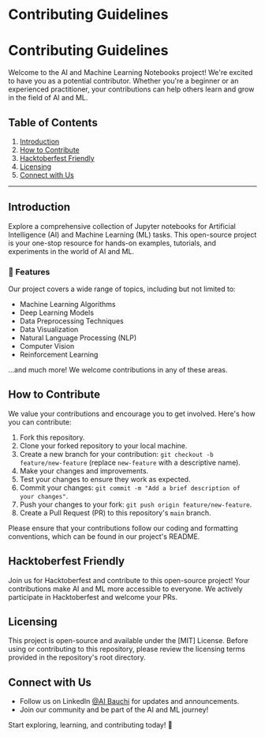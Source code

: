 # Contributing Guidelines

# Contributing Guidelines

Welcome to the AI and Machine Learning Notebooks project! We're excited to have you as a potential contributor. Whether you're a beginner or an experienced practitioner, your contributions can help others learn and grow in the field of AI and ML.

## Table of Contents

1. [Introduction](#introduction)
2. [How to Contribute](#how-to-contribute)
3. [Hacktoberfest Friendly](#hacktoberfest-friendly)
4. [Licensing](#licensing)
5. [Connect with Us](#connect-with-us)

---

## Introduction

Explore a comprehensive collection of Jupyter notebooks for Artificial Intelligence (AI) and Machine Learning (ML) tasks. This open-source project is your one-stop resource for hands-on examples, tutorials, and experiments in the world of AI and ML.

### 🚀 Features

Our project covers a wide range of topics, including but not limited to:

- Machine Learning Algorithms
- Deep Learning Models
- Data Preprocessing Techniques
- Data Visualization
- Natural Language Processing (NLP)
- Computer Vision
- Reinforcement Learning

...and much more! We welcome contributions in any of these areas.

## How to Contribute

We value your contributions and encourage you to get involved. Here's how you can contribute:

1. Fork this repository.
2. Clone your forked repository to your local machine.
3. Create a new branch for your contribution: `git checkout -b feature/new-feature` (replace `new-feature` with a descriptive name).
4. Make your changes and improvements.
5. Test your changes to ensure they work as expected.
6. Commit your changes: `git commit -m "Add a brief description of your changes"`.
7. Push your changes to your fork: `git push origin feature/new-feature`.
8. Create a Pull Request (PR) to this repository's `main` branch.

Please ensure that your contributions follow our coding and formatting conventions, which can be found in our project's README.

## Hacktoberfest Friendly

Join us for Hacktoberfest and contribute to this open-source project! Your contributions make AI and ML more accessible to everyone. We actively participate in Hacktoberfest and welcome your PRs.

## Licensing

This project is open-source and available under the [MIT] License. Before using or contributing to this repository, please review the licensing terms provided in the repository's root directory.

## Connect with Us

- Follow us on LinkedIn [@AI Bauchi](https://www.linkedin.com/company/ai-bauchi) for updates and announcements.
- Join our community and be part of the AI and ML journey!

Start exploring, learning, and contributing today! 🎉
